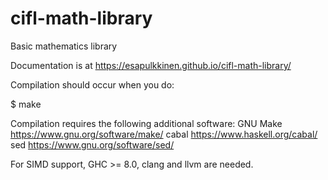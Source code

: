 # cifl-math-library
Basic mathematics library

Documentation is at https://esapulkkinen.github.io/cifl-math-library/

Compilation should occur when you do:

  $ make

Compilation requires the following additional software:
   GNU Make <https://www.gnu.org/software/make/>
   cabal <https://www.haskell.org/cabal/>
   sed <https://www.gnu.org/software/sed/>

For SIMD support, GHC >= 8.0, clang and llvm are needed.
